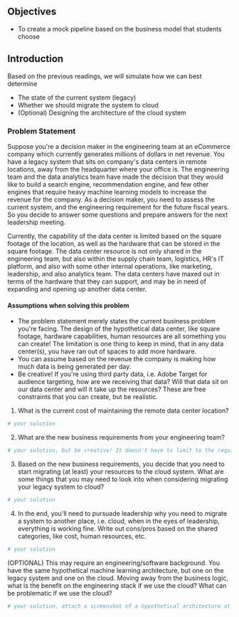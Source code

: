 ## Objectives
- To create a mock pipeline based on the business model that students choose

## Introduction

Based on the previous readings, we will simulate how we can best determine
- The state of the current system (legacy)
- Whether we should migrate the system to cloud
- (Optional) Designing the architecture of the cloud system


### Problem Statement
Suppose you're a decision maker in the engineering team at an eCommerce company which currently generates millions of dollars in net revenue. You have a legacy system that sits on company's data centers in remote locations, away from the headquarter where your office is. The engineering team and the data analytics team have made the decision that they would like to build a search engine, recommendation engine, and few other engines that require heavy machine learning models to increase the revenue for the company. As a decision maker, you need to assess the current system, and the engineering requirement for the future fiscal years. So you decide to answer some questions and prepare answers for the next leadership meeting.


Currently, the capability of the data center is limited based on the square footage of the location, as well as the hardware that can be stored in the square footage. The data center resource is not only shared in the engineering team, but also within the supply chain team, logistics, HR's IT platform, and also with some other internal operations, like marketing, leadership, and also analytics team. The data centers have maxed out in terms of the hardware that they can support, and may be in need of expanding and opening up another data center.

#### Assumptions when solving this problem

- The problem statement merely states the current business problem you're facing. The design of the hypothetical data center, like square footage, hardware capabilities, human resources are all something you can create! The limitation is one thing to keep in mind, that in any data center(s), you have ran out of spaces to add more hardware.
- You can assume based on the revenue the company is making how much data is being generated per day.
- Be creative! If you're using third party data, i.e. Adobe Target for audience targeting, how are we receiving that data? Will that data sit on our data center and will it take up the resources? These are free constraints that you can create, but be realistic.

1. What is the current cost of maintaining the remote data center location?


```python
# your solution
```

2. What are the new business requirements from your engineering team? 


```python
# your solution, but be creative! It doesn't have to limit to the requirement from the problem statement
```

3. Based on the new business requirements, you decide that you need to start migrating (at least) your resources to the cloud system. What are some things that you may need to look into when considering migrating your legacy system to cloud?


```python
# your solution
```

4. In the end, you'll need to pursuade leadership why you need to migrate a system to another place, i.e. cloud, when in the eyes of leadership, everything is working fine. Write out cons/pros based on the shared categories, like cost, human resources, etc.


```python
# your solution
```

(OPTIONAL) This may require an engineering/software background. You have the same hypothetical machine learning architecture, but one on the legacy system and one on the cloud. Moving away from the business logic, what is the benefit on the engineering stack if we use the cloud? What can be problematic if we use the cloud?


```python
# your solution, attach a screenshot of a hypothetical architecture at a high level
```


```python

```
